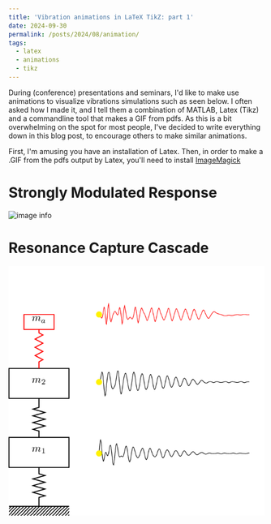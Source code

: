 ```yaml
---
title: 'Vibration animations in LaTeX TikZ: part 1'
date: 2024-09-30
permalink: /posts/2024/08/animation/
tags:
  - latex
  - animations
  - tikz
---
```


During (conference) presentations and seminars, I'd like to make use animations to visualize vibrations simulations such as seen below.
I often asked how I made it, and I tell them a combination of MATLAB, Latex (Tikz) and a commandline tool that makes a GIF from pdfs.
As this is a bit overwhelming on the spot for most people, I've decided to write everything down in this blog post, to encourage others to make similar animations.

First, I'm amusing you have an installation of Latex. Then, in order to make a .GIF from the pdfs output by Latex, you'll need to install [ ImageMagick ](https://imagemagick.org/script/download.php)

Strongly Modulated Response
======
![image info](/images/QP_2.gif)

Resonance Capture Cascade 
======
![image info](/images/RCC_NES.gif)

